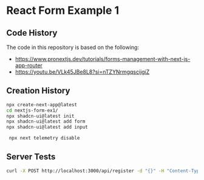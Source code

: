 # React Form Example 1

## Code History

The code in this repository is based on the following:

- https://www.pronextjs.dev/tutorials/forms-management-with-next-js-app-router
- https://youtu.be/VLk45JBe8L8?si=nTZYNrmgqscijgiZ

## Creation History

```bash
npx create-next-app@latest
cd nextjs-form-ex1/
npx shadcn-ui@latest init
npx shadcn-ui@latest add form
npx shadcn-ui@latest add input

 npx next telemetry disable
```

## Server Tests

```bash
curl -X POST http://localhost:3000/api/register -d "{}" -H "Content-Type: application/json"
```